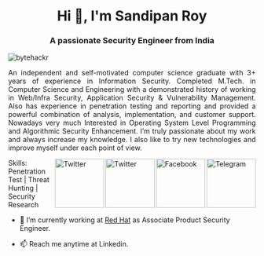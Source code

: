 <h1 align="center">Hi 👋, I'm Sandipan Roy</h1>
<h3 align="center">A passionate Security Engineer from India</h3>

<p align="left"> <img src="https://komarev.com/ghpvc/?username=bytehackr&label=Profile%20views&color=0e75b6&style=flat" alt="bytehackr" /> </p>

<p style='text-align: justify;'> An independent and self-motivated computer science graduate with 3+ years of experience in Information Security. Completed M.Tech. in Computer Science and Engineering with a demonstrated history of working in Web/Infra Security, Application Security & Vulnerability Management. Also has experience in penetration testing and reporting and provided a powerful combination of analysis, implementation, and customer support. Nowadays very much Interested in Operating System Level Programming and Algorithmic Security Enhancement. I’m truly passionate about my work and always increase my knowledge. I also like to try new technologies and improve myself under each point of view. </p>

<a href="https://t.me/bytehackr/" target="_blank"><img src="https://cdn2.iconfinder.com/data/icons/social-media-2199/64/social_media_isometric_19-telegram-512.png" height="100px" width="100px" alt="Telegram" align="right"></a>
<a href="https://facebook.com/bytehackr" target="_blank"><img src="https://cdn2.iconfinder.com/data/icons/social-media-2199/64/social_media_isometric_1-facebook-512.png" height="100px" width="100px" alt="Facebook" align="right"></a>
<a href="https://twitter.com/bytehackr" target="_blank"><img src="https://cdn2.iconfinder.com/data/icons/social-media-2199/64/social_media_isometric_6-twitter-512.png" height="100px" width="100px" alt="Twitter" align="right"></a><a href="https://www.linkedin.com/in/bytehackr/" target="_blank"><img src="https://cdn2.iconfinder.com/data/icons/social-media-2199/64/social_media_isometric_14-linkedin-512.png" height="100px" width="100px" alt="Twitter" align="right"></a>
Skills: Penetration Test | Threat Hunting | Security Research

- 🔭 I’m currently working at [Red Hat](https://redhat.com/) as Associate Product Security Engineer.

- 📫 Reach me anytime at Linkedin.






